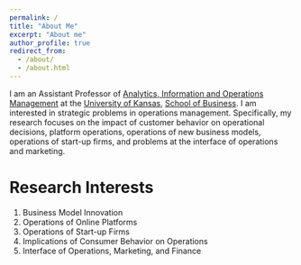```yaml
---
permalink: /
title: "About Me"
excerpt: "About me"
author_profile: true
redirect_from: 
  - /about/
  - /about.html
---
```


I am an Assistant Professor of [Analytics, Information and Operations Management](https://business.ku.edu/research-and-faculty/analytics-information-operations-management) at the [University of Kansas](https://ku.edu/), [School of Business](https://business.ku.edu/). I am interested in strategic problems in operations management. Specifically, my research focuses on the impact of customer behavior on operational decisions, platform operations, operations of new business models, operations of start-up firms, and problems at the interface of operations and marketing.

Research Interests
======
1. Business Model Innovation
2. Operations of Online Platforms
3. Operations of Start-up Firms
4. Implications of Consumer Behavior on Operations
5. Interface of Operations, Marketing, and Finance

